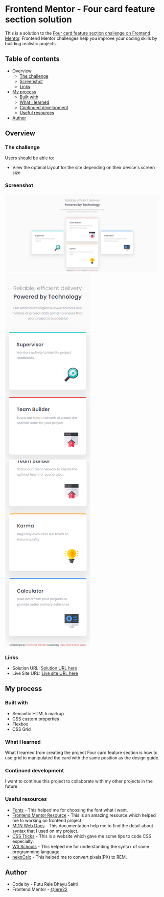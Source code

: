 # Frontend Mentor - Four card feature section solution

This is a solution to the [Four card feature section challenge on Frontend Mentor](https://www.frontendmentor.io/challenges/four-card-feature-section-weK1eFYK). Frontend Mentor challenges help you improve your coding skills by building realistic projects.

## Table of contents

- [Overview](#overview)
  - [The challenge](#the-challenge)
  - [Screenshot](#screenshot)
  - [Links](#links)
- [My process](#my-process)
  - [Built with](#built-with)
  - [What I learned](#what-i-learned)
  - [Continued development](#continued-development)
  - [Useful resources](#useful-resources)
- [Author](#author)

## Overview

### The challenge

Users should be able to:

- View the optimal layout for the site depending on their device's screen size

### Screenshot

![Desktop Design](./screenshot/desktop-design.png)
![Mobile Design 1](./screenshot/mobile-design-1.png)
![Mobile Design 2](./screenshot/mobile-design-2.png)

### Links

- Solution URL: [Solution URL here](https://www.frontendmentor.io/solutions/four-card-feature-section-using-css-grid-and-flexbox-vGExR_tjlq)
- Live Site URL: [Live site URL here](https://lere22.github.io/four-card-feature-section/)

## My process

### Built with

- Semantic HTML5 markup
- CSS custom properties
- Flexbox
- CSS Grid

### What I learned

What I learned from creating the project Four card feature section is how to use grid to manipulated the card with the same position as the design guide.

### Continued development

I want to continue this project to collaborate with my other projects in the future.

### Useful resources

- [Fonts](https://fonts.google.com/) - This helped me for choosing the font what i want.
- [Frontend Mentor Resource](https://www.frontendmentor.io/resources) - This is an amazing resource which helped me to working on frontend project.
- [MDN Web Docs](https://developer.mozilla.org/en-US/docs/Web/CSS) - This documentation help me to find the detail about syntax that I used on my project.
- [CSS Tricks](https://css-tricks.com/) - This is a website which gave me some tips to code CSS especially.
- [W3 Schools](https://www.w3schools.com/) - This helped me for understanding the syntax of some programming language.
- [nekoCalc](https://www.w3schools.com/) - This helped me to convert pixels(PX) to REM.

## Author

- Code by - Putu Rele Bhayu Sakti
- Frontend Mentor - [@lere22](https://www.frontendmentor.io/profile/lere22)
